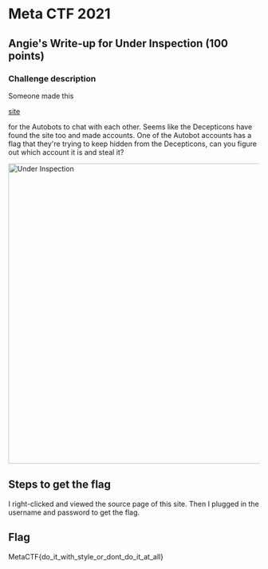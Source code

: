 <h1>Meta CTF 2021</h1>

<h2>Angie's Write-up for Under Inspection (100 points)</h2>

<h3>Challenge description</h3>

<p>Someone made this</p><a href="https://metaproblems.com/2841e99cee26f773b26b300acad556c4/inspect/">site</a><p>for the Autobots to chat with each other. 
Seems like the Decepticons have found the site too and made accounts. 
One of the Autobot accounts has a flag that they're trying to keep hidden from the Decepticons, 
can you figure out which account it is and steal it?</p>

<img width="602" alt="Under Inspection" src="https://user-images.githubusercontent.com/22628008/160707109-57804574-81f4-4720-b2bf-c4f80d61d416.png">

<h2>Steps to get the flag</h2>
<p>I right-clicked and viewed the source page of this site. Then I plugged in the username and password to get the flag.</p>

<h2>Flag</h2>
<p>MetaCTF{do_it_with_style_or_dont_do_it_at_all}</p>

